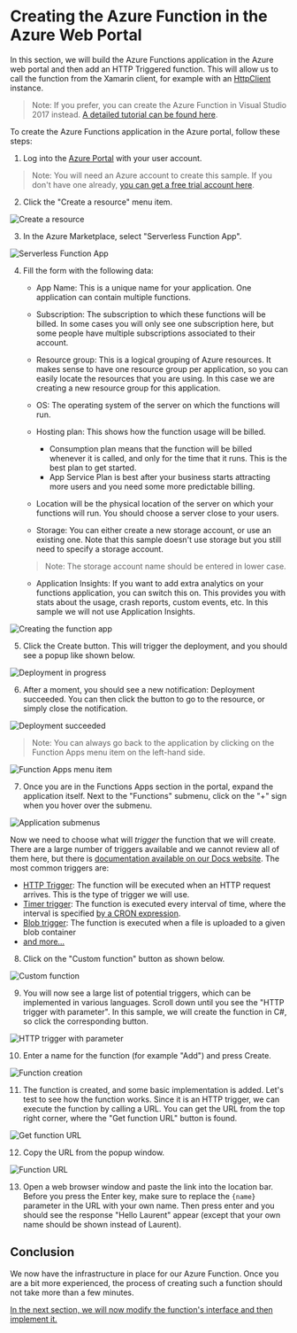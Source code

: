 # Creating the Azure Function in the Azure Web Portal

In this section, we will build the Azure Functions application in the Azure web portal and then add an HTTP Triggered function. This will allow us to call the function from the Xamarin client, for example with an [HttpClient](https://developer.xamarin.com/api/type/System.Net.Http.HttpClient/) instance.

> Note: If you prefer, you can create the Azure Function in Visual Studio 2017 instead. [A detailed tutorial can be found here](./creating-vs.md).

To create the Azure Functions application in the Azure portal, follow these steps:

1. Log into the [Azure Portal](http://portal.azure.com) with your user account.

> Note: You will need an Azure account to create this sample. If you don't have one already, [you can get a free trial account here](http://azure.microsoft.com/free).

2. Click the "Create a resource" menu item.

![Create a resource](./Img/2017-12-25_11-28-43.png)

3. In the Azure Marketplace, select "Serverless Function App".

![Serverless Function App](./Img/2017-12-25_11-29-38.png)

4. Fill the form with the following data:

    - App Name: This is a unique name for your application. One application can contain multiple functions.

    - Subscription: The subscription to which these functions will be billed. In some cases you will only see one subscription here, but some people have multiple subscriptions associated to their account.

    - Resource group: This is a logical grouping of Azure resources. It makes sense to have one resource group per application, so you can easily locate the resources that you are using. In this case we are creating a new resource group for this application.

    -  OS: The operating system of the server on which the functions will run.

    - Hosting plan: This shows how the function usage will be billed.
        - Consumption plan means that the function will be billed whenever it is called, and only for the time that it runs. This is the best plan to get started.
        - App Service Plan is best after your business starts attracting more users and you need some more predictable billing.

    - Location will be the physical location of the server on which your functions will run. You should choose a server close to your users.

    - Storage: You can either create a new storage account, or use an existing one. Note that this sample doesn't use storage but you still need to specify a storage account.

    > Note: The storage account name should be entered in lower case.

    - Application Insights: If you want to add extra analytics on your functions application, you can switch this on. This provides you with stats about the usage, crash reports, custom events, etc. In this sample we will not use Application Insights.

![Creating the function app](./Img/2017-12-25_11-31-10.png)

5. Click the Create button. This will trigger the deployment, and you should see a popup like shown below.

![Deployment in progress](./Img/2017-12-25_11-31-59.png)

6. After a moment, you should see a new notification: Deployment succeeded. You can then click the button to go to the resource, or simply close the notification.

![Deployment succeeded](./Img/2017-12-25_11-33-09.png)

> Note: You can always go back to the application by clicking on the Function Apps menu item on the left-hand side.

![Function Apps menu item](./Img/2017-12-25_11-33-36.png)

7. Once you are in the Functions Apps section in the portal, expand the application itself. Next to the "Functions" submenu, click on the "+" sign when you hover over the submenu.

![Application submenus](./Img/2017-12-25_11-40-33.png)

Now we need to choose what will *trigger* the function that we will create. There are a large number of triggers available and we cannot review all of them here, but there is [documentation available on our Docs website](http://gslb.ch/a63). The most common triggers are:

- [HTTP Trigger](http://gslb.ch/a65): The function will be executed when an HTTP request arrives. This is the type of trigger we will use.
- [Timer trigger](http://gslb.ch/a66): The function is executed every interval of time, where the interval is specified [by a CRON expression](https://en.wikipedia.org/wiki/Cron#CRON_expression).
- [Blob trigger](http://gslb.ch/a64): The function is executed when a file is uploaded to a given blob container
- [and more...](http://gslb.ch/a63)

8. Click on the "Custom function" button as shown below.

![Custom function](./Img/2017-12-25_11-41-25.png)

9. You will now see a large list of potential triggers, which can be implemented in various languages. Scroll down until you see the "HTTP trigger with parameter". In this sample, we will create the function in C#, so click the corresponding button.

![HTTP trigger with parameter](./Img/2017-12-25_12-14-21.png)

10. Enter a name for the function (for example "Add") and press Create.

![Function creation](./Img/2017-12-25_12-15-02.png)

11. The function is created, and some basic implementation is added. Let's test to see how the function works. Since it is an HTTP trigger, we can execute the function by calling a URL. You can get the URL from the top right corner, where the "Get function URL" button is found.

![Get function URL](./Img/2017-12-25_12-22-15.png)

12. Copy the URL from the popup window.

![Function URL](./Img/2017-12-25_12-23-13.png)

13. Open a web browser window and paste the link into the location bar. Before you press the Enter key, make sure to replace the ```{name}``` parameter in the URL with your own name. Then press enter and you should see the response "Hello Laurent" appear (except that your own name should be shown instead of Laurent).

## Conclusion

We now have the infrastructure in place for our Azure Function. Once you are a bit more experienced, the process of creating such a function should not take more than a few minutes. 

[In the next section, we will now modify the function's interface and then implement it.](./implementing.md)
